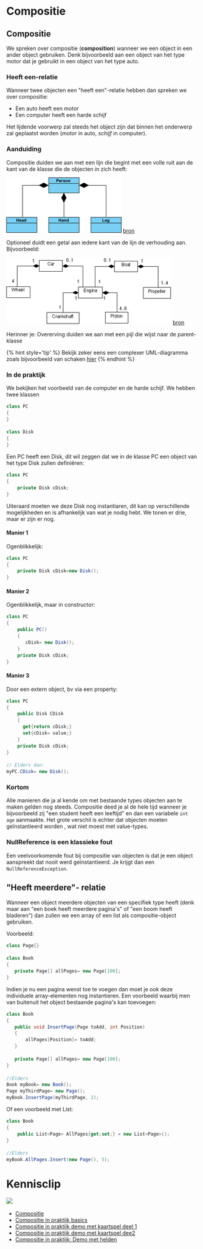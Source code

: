 # Compositie

## Compositie

We spreken over compositie \(**composition**\) wanneer we een object in een ander object gebruiken. Denk bijvoorbeeld aan een object van het type motor dat je gebruikt in een object van het type auto.

### Heeft een-relatie

Wanneer twee objecten een "heeft een"-relatie hebben dan spreken we over compositie:

* Een auto heeft een motor 
* Een computer heeft een harde schijf

Het lijdende voorwerp zal steeds het object zijn dat binnen het onderwerp zal geplaatst worden \(_motor_ in auto, _schijf_ in computer\).

### Aanduiding

Compositie duiden we aan met een lijn die begint met een volle ruit aan de kant van de klasse die de objecten in zich heeft:

![](../../.gitbook/assets/compuml.png) [bron](https://www.visual-paradigm.com/guide/uml-unified-modeling-language/uml-aggregation-vs-composition/)

Optioneel duidt een getal aan iedere kant van de lijn de verhouding aan. Bijvoorbeeld:

![](../../.gitbook/assets/multipplecompuml.png) [bron](http://www.jot.fm/issues/issue_2004_11/column5/)

Herinner je: Overerving duiden we aan met een pijl die wijst naar de parent-klasse

{% hint style='tip' %}
Bekijk zeker eens een complexer UML-diagramma zoals bijvoorbeeld van schaken [hier](https://stackoverflow.com/questions/17631125/trying-to-convert-diagram-of-a-chess-game-to-java-code-abstract)
{% endhint %}

### In de praktijk

We bekijken het voorbeeld van de computer en de harde schijf. We hebben twee klassen

```csharp
class PC
{
}

class Disk
{
}
```

Een PC heeft een Disk, dit wil zeggen dat we in de klasse PC een object van het type Disk zullen definiëren:

```csharp
class PC
{
    private Disk cDisk;
}
```

Uiteraard moeten we deze Disk nog instantiaren, dit kan op verschillende mogelijkheden en is afhankelijk van wat je nodig hebt. We tonen er drie, maar er zijn er nog.

#### Manier 1

Ogenblikkelijk:

```csharp
class PC
{
    private Disk cDisk=new Disk();
}
```

#### Manier 2

Ogenblikkelijk, maar in constructor:

```csharp
class PC
{
    public PC()
    {
       cDisk= new Disk();
    } 
    private Disk cDisk;
}
```

#### Manier 3

Door een extern object, bv via een property:

```csharp
class PC
{
    public Disk CDisk
    {
      get{return cDisk;}
      set{cDisk= value;}
    }
    private Disk cDisk;
}

// Elders dan:
myPC.CDisk= new Disk();
```

### Kortom

Alle manieren die ja al kende om met bestaande types objecten aan te maken gelden nog steeds. Compositie deed je al de hele tijd wanneer je bijvoorbeeld zij "een student heeft een leeftijd" en dan een variabele `int age` aanmaakte. Het grote verschil is echter dat objecten moeten geïnstantieerd worden , wat niet moest met value-types.

### NullReference is een klassieke fout

Een veelvoorkomende fout bij compositie van objecten is dat je een object aanspreekt dat nooit werd geïnstantieerd. Je krijgt dan een `NullReferenceException`.

## "Heeft meerdere"- relatie

Wanneer een object meerdere objecten van een specifiek type heeft \(denk maar aan "een boek heeft meerdere pagina's" of "een boom heeft bladeren"\) dan zullen we een array of een list als compositie-object gebruiken.

Voorbeeld:

```csharp
class Page{}

class Boek
{
   private Page[] allPages= new Page[100];
}
```

Indien je nu een pagina wenst toe te voegen dan moet je ook deze individuele array-elementen nog instantieren. Een voorbeeld waarbij men van buitenuit het object bestaande pagina's kan toevoegen:

```csharp
class Book
{
   public void InsertPage(Page toAdd, int Position)
   {
       allPages[Position]= toAdd;
   }

   private Page[] allPages= new Page[100];
}

//Elders
Book myBook= new Book();
Page myThirdPage= new Page();
myBook.InsertPage(myThirdPage, 2);
```

Of een voorbeeld met List:

```csharp
class Book
{
    public List<Page> AllPages{get;set;} = new List<Page>();
}

//Elders
myBook.AllPages.Insert(new Page(), 5);
```

# Kennisclip
![](../assets/infoclip.png)

* [Compositie](https://ap.cloud.panopto.eu/Panopto/Pages/Viewer.aspx?id=799210db-6683-49f1-afba-ab9d00cf6792)
* [Compositie in praktijk basics](https://ap.cloud.panopto.eu/Panopto/Pages/Viewer.aspx?id=26d08209-4de8-40b5-b5cc-ab9d00d33aa5)
* [Compositie in praktijk demo met kaartspel deel 1](https://ap.cloud.panopto.eu/Panopto/Pages/Viewer.aspx?id=d9c2280d-7b1d-4a83-8851-ab9d00e13cca)
* [Compositie in praktijk demo met kaartspel dee2](https://ap.cloud.panopto.eu/Panopto/Pages/Viewer.aspx?id=a1009330-272d-4978-a078-aba2012ab2b8)
* [Compositie in praktijk: Demo met helden](https://ap.cloud.panopto.eu/Panopto/Pages/Viewer.aspx?id=235d6b90-d246-4529-a911-ab9d00db6f56)
